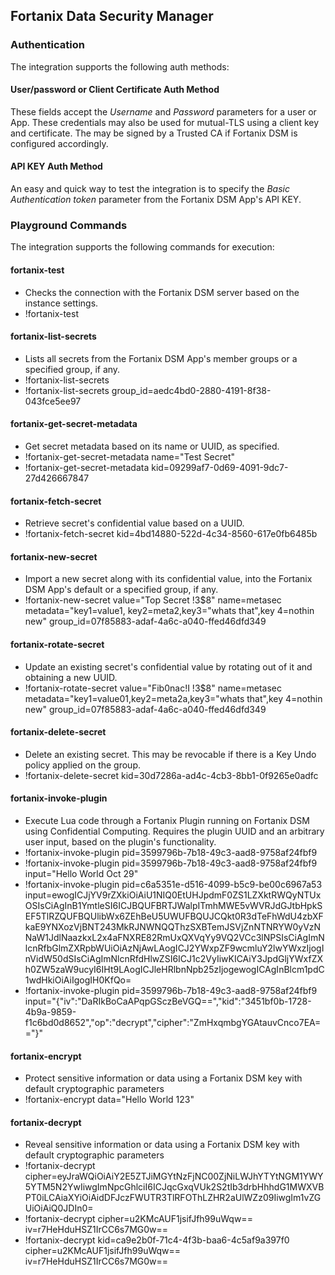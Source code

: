 ## Fortanix Data Security Manager

### Authentication
The integration supports the following auth methods:

#### User/password or Client Certificate Auth Method
These fields accept  the *Username*  and *Password* parameters for a user or App. These credentials may also be used for mutual-TLS using a client key and certificate. The may be signed by a Trusted CA if Fortanix DSM is configured accordingly.
#### API KEY Auth Method
An easy and quick way to test the integration is to specify the *Basic Authentication token* parameter from the Fortanix DSM App's API KEY.

### Playground Commands
The integration supports the following commands for execution:

#### fortanix-test
- Checks the connection with the Fortanix DSM server based on the instance settings.
- !fortanix-test

#### fortanix-list-secrets
- Lists all secrets from the Fortanix DSM App's member groups or a specified group, if any.
- !fortanix-list-secrets
- !fortanix-list-secrets group_id=aedc4bd0-2880-4191-8f38-043fce5ee97

#### fortanix-get-secret-metadata
- Get secret metadata based on its name or UUID, as specified.
- !fortanix-get-secret-metadata name="Test Secret"
- !fortanix-get-secret-metadata kid=09299af7-0d69-4091-9dc7-27d426667847

#### fortanix-fetch-secret
- Retrieve secret's confidential value based on a UUID.
- !fortanix-fetch-secret kid=4bd14880-522d-4c34-8560-617e0fb6485b

#### fortanix-new-secret
- Import a new secret along with its confidential value, into the Fortanix DSM App's default or a specified group, if any.
- !fortanix-new-secret value="Top Secret !3$8" name=metasec metadata="key1=value1, key2=meta2,key3=\"whats that\",key 4=nothin new" group_id=07f85883-adaf-4a6c-a040-ffed46dfd349

#### fortanix-rotate-secret
- Update an existing secret's confidential value by rotating out of it and obtaining a new UUID.
- !fortanix-rotate-secret value="Fib0nac!I !3$8" name=metasec metadata="key1=value01,key2=meta2a,key3=\"whats that\",key 4=nothin new" group_id=07f85883-adaf-4a6c-a040-ffed46dfd349

#### fortanix-delete-secret
- Delete an existing secret. This may be revocable if there is a Key Undo policy applied on the group.
- !fortanix-delete-secret kid=30d7286a-ad4c-4cb3-8bb1-0f9265e0adfc

#### fortanix-invoke-plugin
- Execute Lua code through a Fortanix Plugin running on Fortanix DSM using Confidential Computing. Requires the plugin UUID and an arbitrary user input, based on the plugin's functionality.
- !fortanix-invoke-plugin pid=3599796b-7b18-49c3-aad8-9758af24fbf9
- !fortanix-invoke-plugin pid=3599796b-7b18-49c3-aad8-9758af24fbf9 input="Hello World Oct 29"
- !fortanix-invoke-plugin pid=c6a5351e-d516-4099-b5c9-be00c6967a53 input=ewogICJjYV9rZXkiOiAiU1NIQ0EtUHJpdmF0ZS1LZXktRWQyNTUxOSIsCiAgInB1YmtleSI6ICJBQUFBRTJWalpITmhMWE5vWVRJdGJtbHpkSEF5TlRZQUFBQUlibWx6ZEhBeU5UWUFBQUJCQkt0R3dTeFhWdU4zbXFkaE9YNXozVjBNT243MkRJNWNQQThzSXBTemJSVjZnNTNRYW0yVzNNaW1JdlNaazkxL2x4aFNXRE82RmUxQXVqYy9VQ2VCc3lNPSIsCiAgImNlcnRfbGlmZXRpbWUiOiAzNjAwLAogICJ2YWxpZF9wcmluY2lwYWxzIjogInVidW50dSIsCiAgImNlcnRfdHlwZSI6ICJ1c2VyIiwKICAiY3JpdGljYWxfZXh0ZW5zaW9ucyI6IHt9LAogICJleHRlbnNpb25zIjogewogICAgInBlcm1pdC1wdHkiOiAiIgogIH0KfQo=
- !fortanix-invoke-plugin pid=3599796b-7b18-49c3-aad8-9758af24fbf9 input="{\"iv\":\"DaRIkBoCaAPqpGSczBeVGQ==\",\"kid\":\"3451bf0b-1728-4b9a-9859-f1c6bd0d8652\",\"op\":\"decrypt\",\"cipher\":\"ZmHxqmbgYGAtauvCnco7EA==\"}"

#### fortanix-encrypt
- Protect sensitive information or data using a Fortanix DSM key with default cryptographic parameters
- !fortanix-encrypt data="Hello World 123"

#### fortanix-decrypt
- Reveal sensitive information or data using a Fortanix DSM key with default cryptographic parameters
- !fortanix-decrypt cipher=eyJraWQiOiAiY2E5ZTJiMGYtNzFjNC00ZjNiLWJhYTYtNGM1YWY5YTM5N2YwIiwgImNpcGhlciI6ICJqcGxqVUk2S2tIb3drbHhhdG1MWXVBPT0iLCAiaXYiOiAidDFJczFWUTR3TlRFOThLZHR2aUlWZz09IiwgIm1vZGUiOiAiQ0JDIn0=
- !fortanix-decrypt cipher=u2KMcAUF1jsifJfh99uWqw== iv=r7HeHduHSZ1IrCC6s7MG0w==
- !fortanix-decrypt kid=ca9e2b0f-71c4-4f3b-baa6-4c5af9a397f0 cipher=u2KMcAUF1jsifJfh99uWqw== iv=r7HeHduHSZ1IrCC6s7MG0w==